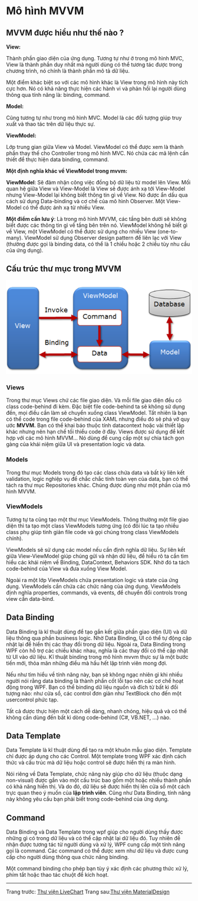 # Mô hình MVVM
## MVVM được hiểu như thế nào ?
**View:**

Thành phần giao diện của ứng dụng. Tương tự như ở trong mô hình MVC, View là thành phần duy nhất mà người dùng có thể tương tác được trong chương trình, nó chính là thành phần mô tả dữ liệu.

Một điểm khác biệt so với các mô hình khác là View trong mô hình này tích cực hơn. Nó có khả năng thực hiện các hành vi và phản hồi lại người dùng thông qua tính năng là: binding, command.

**Model:**

Cũng tương tự như trong mô hình MVC. Model là các đối tượng giúp truy xuất và thao tác trên dữ liệu thực sự.

**ViewModel:**

Lớp trung gian giữa View và Model. ViewModel có thể được xem là thành phần thay thế cho Controller trong mô hình MVC. Nó chứa các mã lệnh cần thiết để thực hiện data binding, command.

**Một định nghĩa khác về ViewModel trong mvvm:**

**ViewModel**: Sẽ đảm nhận công việc đồng bộ dữ liệu từ model lên View. Mối quan hệ giữa View và View-Model là View sẽ được ánh xạ tới View-Model nhưng View-Model lại không biết thông tin gì về View. Nó được ẩn dấu qua cách sử dụng Data-binding và cơ chế của mô hình Observer. Một View-Model có thể được ánh xạ từ nhiều View.

**Một điểm cần lưu ý**: Là trong mô hình MVVM, các tầng bên dưới sẽ không biết được các thông tin gì về tầng bên trên nó. ViewModel không hề biết gì về View, một ViewModel có thể được sử dụng cho nhiều View (one-to-many). ViewModel sử dụng Observer design pattern để liên lạc với View (thường được gọi là binding data, có thể là 1 chiều hoặc 2 chiều tùy nhu cầu của ứng dụng).
## Cấu trúc thư mục trong MVVM
![](../images/Mô%20hình%20MVVM.png)

### Views

Trong thư mục Views chứ các file giao diện. Và mỗi file giao diện đều có class code-behind đi kèm. Đặc biệt file code-behind ta sẽ không sử dụng đến, mọi điều cần làm sẽ chuyển xuống class ViewModel. Tất nhiên là bạn có thể code trong file code-behind của XAML nhưng điều đó sẽ phá vỡ quy ước **MVVM.** Bạn có thể khai báo thuộc tính datacontext hoặc vài thiết lập khác nhưng nên hạn chế tối thiểu code ở đây. Views được sử dụng để kết hợp với các mô hình MVVM… Nó dùng để cung cấp một sự chia tách gọn gàng của khái niệm giữa UI và presentation logic và data.

### Models

Trong thư mục Models trong đó tạo các class chứa data và bất kỳ liên kết validation, logic nghiệp vụ để chắc chắc tính toàn vẹn của data, bạn có thể tách ra thư mục Repositories khác. Chúng được dùng như một phần của mô hình MVVM.

### ViewModels

Tương tự ta cũng tạo một thư mục ViewModels. Thông thường một file giao diện thì ta tạo một class ViewModels tương ứng (có đôi lúc ta tạo nhiều class phụ giúp tinh giản file code và gọi chúng trong class ViewModels chính).

ViewModels sẽ sử dụng các model nếu cần định nghĩa dữ liệu. Sự liên kết giữa View-ViewModel giúp chúng gửi và nhận dữ liệu, để hiểu rõ ta cần tìm hiểu các khái niệm về Binding, DataContext, Behaviors SDK. Nhờ đó ta tách code-behind của View và đưa xuống View Model.

Ngoài ra một lớp ViewModels chứa presentation logic và state của ứng dụng. ViewModels cần chứa các chức năng của ứng dụng. ViewModels định nghĩa properties, commands, và events, để chuyển đổi controls trong view cần data-bind.

## Data Binding

Data Binding là kĩ thuật dùng để tạo gắn kết giữa phần giao diện (UI) và dữ liệu thông qua phần business logic. Nhờ Data Binding, UI có thể tự động cập nhật lại để hiển thị các thay đổi trong dữ liệu. Ngoài ra, Data Binding trong WPF còn hỗ trợ các chiều khác nhau, nghĩa là các thay đổi có thể cập nhật từ UI vào dữ liệu. Kĩ thuật binding trong mô hình mvvm thực sự là một bước tiến mới, thỏa mãn những điều mà hầu hết lập trình viên mong đợi.

Nếu như tìm hiểu về tính năng này, bạn sẽ không ngạc nhiên gì khi nhiều người nói rằng data binding là thành phần cốt lỗi tạo nên các cơ chế hoạt động trong WPF. Bạn có thể binding dữ liệu nguồn và đích từ bất kì đối tượng nào: như cửa sổ, các control đơn giản như TextBlock cho đến một usercontrol phức tạp.

Tất cả được thực hiện một cách dễ dàng, nhanh chóng, hiệu quả và có thể không cần dùng đến bất kì dòng code-behind (C#, VB.NET, …) nào.

## Data Template

Data Template là kĩ thuật dùng để tạo ra một khuôn mẫu giao diện. Template chỉ được áp dụng cho các Control. Một template trong WPF xác định cách thức và cấu trúc mà dữ liệu hoặc control sẽ được hiển thị ra màn hình.

Nói riêng về Data Template, chức năng này giúp cho dữ liệu (thuộc dạng non-visual) được gắn vào một cấu trúc bao gồm một hoặc nhiều thành phần có khả năng hiển thị. Và do đó, dữ liệu sẽ được hiển thị lên cửa sổ một cách trực quan theo ý muốn của **lập trình viên**. Cũng như Data Binding, tính năng này không yêu cầu bạn phải biết trong code-behind của ứng dụng.

## Command

Data Binding và Data Template trong wpf giúp cho người dùng thấy được những gì có trong dữ liệu và có thể cập nhật lại dữ liệu đó. Tuy nhiên để nhận được tương tác từ người dùng và xử lý, WPF cung cấp một tính năng gọi là command. Các command có thể được xem như dữ liệu và được cung cấp cho người dùng thông qua chức năng binding.

Một command binding cho phép bạn tùy ý xác định các phương thức xử lý, phím tắt hoặc thao tác chuột để kích hoạt.

---------------------------------------------------
Trang trước: [Thư viện LiveChart](Thư%20viện%20LiveChart.md)
Trang sau:[Thư viện MaterialDesign](Thư%20viện%20MaterialDesign.md)